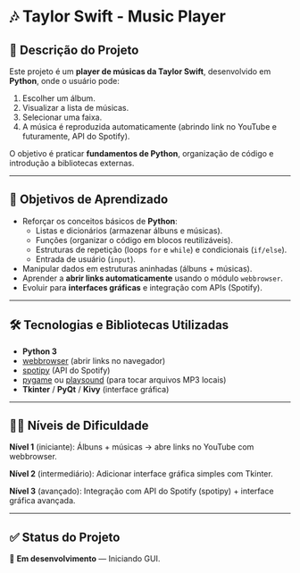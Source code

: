 # 🎶 Taylor Swift - Music Player 

## 📌 Descrição do Projeto  
Este projeto é um **player de músicas da Taylor Swift**, desenvolvido em **Python**, onde o usuário pode:  
1. Escolher um álbum.  
2. Visualizar a lista de músicas.  
3. Selecionar uma faixa.  
4. A música é reproduzida automaticamente (abrindo link no YouTube e futuramente, API do Spotify).  

O objetivo é praticar **fundamentos de Python**, organização de código e introdução a bibliotecas externas.  

---

## 🎯 Objetivos de Aprendizado  
- Reforçar os conceitos básicos de **Python**:  
  - Listas e dicionários (armazenar álbuns e músicas).  
  - Funções (organizar o código em blocos reutilizáveis).  
  - Estruturas de repetição (loops `for` e `while`) e condicionais (`if/else`).  
  - Entrada de usuário (`input`).  
- Manipular dados em estruturas aninhadas (álbuns + músicas).  
- Aprender a **abrir links automaticamente** usando o módulo `webbrowser`.  
- Evoluir para **interfaces gráficas** e integração com APIs (Spotify).  

---

## 🛠️ Tecnologias e Bibliotecas Utilizadas  
- **Python 3**  
- [webbrowser](https://docs.python.org/3/library/webbrowser.html) (abrir links no navegador)  
- [spotipy](https://spotipy.readthedocs.io/) (API do Spotify)  
- [pygame](https://www.pygame.org/docs/ref/mixer.html) ou [playsound](https://pypi.org/project/playsound/) (para tocar arquivos MP3 locais)  
- **Tkinter** / **PyQt** / **Kivy** (interface gráfica)  

---

## 🧑‍💻 Níveis de Dificuldade

**Nível 1** (iniciante): Álbuns + músicas → abre links no YouTube com webbrowser.

**Nível 2** (intermediário): Adicionar interface gráfica simples com Tkinter.

**Nível 3** (avançado): Integração com API do Spotify (spotipy) + interface gráfica avançada.

---
## ✅ Status do Projeto

🚧 **Em desenvolvimento** — Iniciando GUI.